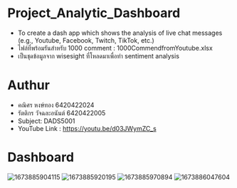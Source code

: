 # Project_Analytic_Dashboard
- To create a dash app which shows the analysis of live chat messages (e.g., Youtube, Facebook, Twitch, TikTok, etc.)
 - ไฟล์ที่พร้อมรันสำหรับ 1000 comment : 1000CommendfromYoutube.xlsx 
 - เป็นชุดข้อมูลจาก wisesight ที่โหลดมาเพื่อทำ sentiment analysis 

# Authur
- คณิศร หงษ์ทอง 6420422024
- รัตติกร วัจฉละอนันต์ 6420422005
- Subject: DADS5001
- YouTube Link : https://youtu.be/d03JWymZC_s


# Dashboard
![1673885904115](https://user-images.githubusercontent.com/115729860/212725947-3c8b079c-b158-4ca2-9785-cd07eefa7a10.jpg)
![1673885920195](https://user-images.githubusercontent.com/115729860/212725953-a3f17395-0a0e-4660-81fd-570d12b59d48.jpg)
![1673885970894](https://user-images.githubusercontent.com/115729860/212725958-ff568a5a-2de1-49e8-b8b4-0b8c05be988a.jpg)
![1673886047604](https://user-images.githubusercontent.com/115729860/212725962-acf7b7be-173d-4457-a393-7de2af7b37e1.jpg)


